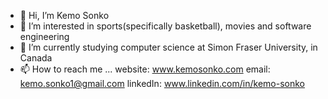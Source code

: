 - 👋 Hi, I’m Kemo Sonko
- 👀 I’m interested in sports(specifically basketball), movies and software engineering
- 🌱 I’m currently studying computer science at Simon Fraser University, in Canada
- 📫 How to reach me ... website: www.kemosonko.com   email: kemo.sonko1@gmail.com   linkedIn: www.linkedin.com/in/kemo-sonko

<!---
KemoLD/KemoLD is a ✨ special ✨ repository because its `README.md` (this file) appears on your GitHub profile.
You can click the Preview link to take a look at your changes.
--->
